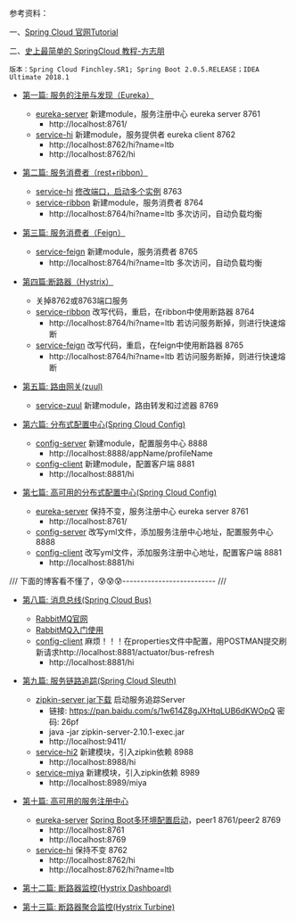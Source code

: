 参考资料：

一、[Spring Cloud 官网Tutorial](http://cloud.spring.io/spring-cloud-static/Finchley.RELEASE/single/spring-cloud.html)

二、[史上最简单的 SpringCloud 教程-方志朋](https://blog.csdn.net/forezp/article/details/70148833)

    版本：Spring Cloud Finchley.SR1; Spring Boot 2.0.5.RELEASE；IDEA Ultimate 2018.1

* [第一篇: 服务的注册与发现（Eureka）](https://blog.csdn.net/forezp/article/details/81040925)

    - [eureka-server](https://github.com/litangbo/sc-f-chapter1/tree/master/eureka-server) 新建module，服务注册中心 eureka server 8761
        - http://localhost:8761/
    - [service-hi](https://github.com/litangbo/sc-f-chapter1/tree/master/service-hi) 新建module，服务提供者 eureka client 8762
        - http://localhost:8762/hi?name=ltb
        - http://localhost:8762/hi

* [第二篇: 服务消费者（rest+ribbon）](https://blog.csdn.net/forezp/article/details/81040946)

    - [service-hi](https://github.com/litangbo/sc-f-chapter1/tree/master/service-hi) [修改端口，启动多个实例](https://blog.csdn.net/forezp/article/details/76408139) 8763
    - [service-ribbon](https://github.com/litangbo/sc-f-chapter1/tree/master/service-ribbon) 新建module，服务消费者 8764
        - http://localhost:8764/hi?name=ltb 多次访问，自动负载均衡

* [第三篇: 服务消费者（Feign）](https://blog.csdn.net/forezp/article/details/81040965)

    - [service-feign](https://github.com/litangbo/sc-f-chapter1/tree/master/service-feign) 新建module，服务消费者 8765
        - http://localhost:8764/hi?name=ltb 多次访问，自动负载均衡

* [第四篇:断路器（Hystrix）](https://blog.csdn.net/forezp/article/details/81040990)

    - 关掉8762或8763端口服务
    - [service-ribbon](https://github.com/litangbo/sc-f-chapter1/tree/master/service-ribbon) 改写代码，重启，在ribbon中使用断路器 8764
        - http://localhost:8764/hi?name=ltb 若访问服务断掉，则进行快速熔断
    - [service-feign](https://github.com/litangbo/sc-f-chapter1/tree/master/service-feign) 改写代码，重启，在feign中使用断路器 8765
        - http://localhost:8764/hi?name=ltb 若访问服务断掉，则进行快速熔断

* [第五篇: 路由网关(zuul)](https://blog.csdn.net/forezp/article/details/81041012)

    - [service-zuul](https://github.com/litangbo/sc-f-chapter1/tree/master/service-zuul) 新建module，路由转发和过滤器 8769

* [第六篇: 分布式配置中心(Spring Cloud Config)](https://blog.csdn.net/forezp/article/details/81041028)

    - [config-server](https://github.com/litangbo/sc-f-chapter1/tree/master/config-server) 新建module，配置服务中心 8888
        - http://localhost:8888/appName/profileName
    - [config-client](https://github.com/litangbo/sc-f-chapter1/tree/master/config-client) 新建module，配置客户端 8881
        - http://localhost:8881/hi

* [第七篇: 高可用的分布式配置中心(Spring Cloud Config)](https://blog.csdn.net/forezp/article/details/81041045)

    - [eureka-server](https://github.com/litangbo/sc-f-chapter1/tree/master/eureka-server) 保持不变，服务注册中心 eureka server 8761
        - http://localhost:8761/
    - [config-server](https://github.com/litangbo/sc-f-chapter1/tree/master/config-server) 改写yml文件，添加服务注册中心地址，配置服务中心 8888
    - [config-client](https://github.com/litangbo/sc-f-chapter1/tree/master/config-client) 改写yml文件，添加服务注册中心地址，配置客户端 8881
        - http://localhost:8881/hi

/// 下面的博客看不懂了，😰😰😰-------------------------- ///

* [第八篇: 消息总线(Spring Cloud Bus)](https://blog.csdn.net/forezp/article/details/81041062)

    - [RabbitMQ官网](http://www.rabbitmq.com/)
    - [RabbitMQ入门使用](https://www.cnblogs.com/SFLYQ/p/7358283.html)
    - [config-client](https://github.com/litangbo/sc-f-chapter1/tree/master/config-client) 麻烦！！！在properties文件中配置，用POSTMAN提交刷新请求http://localhost:8881/actuator/bus-refresh
        - http://localhost:8881/hi

* [第九篇: 服务链路追踪(Spring Cloud Sleuth)](https://blog.csdn.net/forezp/article/details/81041078)

    - [zipkin-server jar下载](https://dl.bintray.com/openzipkin/maven/io/zipkin/java/zipkin-server/) 启动服务追踪Server
        - 链接: https://pan.baidu.com/s/1w614Z8gJXHtqLUB6dKWOpQ 密码: 26pf
        - java -jar zipkin-server-2.10.1-exec.jar
        - http://localhost:9411/
    - [service-hi2](https://github.com/litangbo/sc-f-chapter1/tree/master/service-hi2) 新建模块，引入zipkin依赖 8988
        - http://localhost:8988/hi
    - [service-miya](https://github.com/litangbo/sc-f-chapter1/tree/master/service-miya) 新建模块，引入zipkin依赖 8989
        - http://localhost:8989/miya

* [第十篇: 高可用的服务注册中心](https://blog.csdn.net/forezp/article/details/81041101)

    - [eureka-server](https://github.com/litangbo/sc-f-chapter1/tree/master/eureka-server) [Spring Boot多环境配置启动](https://blog.csdn.net/u010194036/article/details/82458531)，peer1 8761/peer2 8769
        - http://localhost:8761
        - http://localhost:8769
    - [service-hi](https://github.com/litangbo/sc-f-chapter1/tree/master/service-hi) 保持不变 8762
        - http://localhost:8762/hi
        - http://localhost:8762/hi?name=ltb

* [第十二篇: 断路器监控(Hystrix Dashboard)](https://blog.csdn.net/forezp/article/details/81041113)

* [第十三篇: 断路器聚合监控(Hystrix Turbine)](https://blog.csdn.net/forezp/article/details/81041125)
